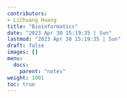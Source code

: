 ```yaml
---
contributors:
- LiChuang Huang
title: "Bioinformatics"
date: "2023 Apr 30 15:19:35 | Sun"
lastmod: "2023 Apr 30 15:19:35 | Sun"
draft: false
images: []
menu:
  docs:
    parent: "notes"
weight: 1001
toc: true
---
```

